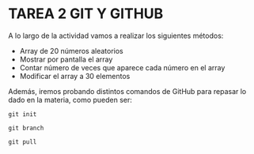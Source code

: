 # TAREA 2 GIT Y GITHUB

A lo largo de la actividad vamos a realizar los siguientes métodos:
- Array de 20 números aleatorios
- Mostrar por pantalla el array
- Contar número de veces que aparece cada número en el array
- Modificar el array a 30 elementos

Además, iremos probando distintos comandos de GitHub para repasar lo dado en la materia, como pueden ser:
```
git init
```

```
git branch
```

```
git pull
```


